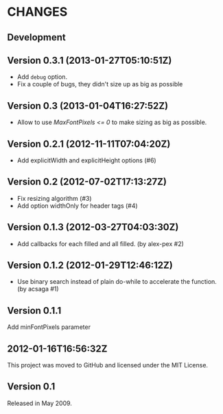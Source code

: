 CHANGES
=======

## Development

## Version 0.3.1 (2013-01-27T05:10:51Z)

 * Add `debug` option.
 * Fix a couple of bugs, they didn't size up as big as possible

## Version 0.3 (2013-01-04T16:27:52Z)

 * Allow to use *MaxFontPixels <= 0* to make sizing as big as possible.

## Version 0.2.1 (2012-11-11T07:04:20Z)

 * Add explicitWidth and explicitHeight options (#6)

## Version 0.2 (2012-07-02T17:13:27Z)

 * Fix resizing algorithm (#3)
 * Add option widthOnly for header tags (#4)

## Version 0.1.3 (2012-03-27T04:03:30Z)

 * Add callbacks for each filled and all filled. (by alex-pex #2)

## Version 0.1.2 (2012-01-29T12:46:12Z)

 * Use binary search instead of plain do-while to accelerate the function.
   (by acsaga #1)

## Version 0.1.1

  Add minFontPixels parameter

## 2012-01-16T16:56:32Z

  This project was moved to GitHub and licensed under the MIT License.

## Version 0.1

  Released in May 2009.
